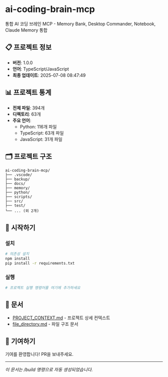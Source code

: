 # ai-coding-brain-mcp

통합 AI 코딩 브레인 MCP - Memory Bank, Desktop Commander, Notebook, Claude Memory 통합

## 📋 프로젝트 정보

- **버전**: 1.0.0
- **언어**: TypeScript/JavaScript
- **최종 업데이트**: 2025-07-08 08:47:49

## 📊 프로젝트 통계

- **전체 파일**: 394개
- **디렉토리**: 63개
- **주요 언어**:
  - Python: 116개 파일
  - TypeScript: 63개 파일
  - JavaScript: 31개 파일

## 🗂️ 프로젝트 구조

```
ai-coding-brain-mcp/
├── .vscode/
├── backup/
├── docs/
├── memory/
├── python/
├── scripts/
├── src/
├── test/
└── ... (외 2개)
```

## 🚀 시작하기

### 설치

```bash
# 의존성 설치
npm install
pip install -r requirements.txt
```

### 실행

```bash
# 프로젝트 실행 명령어를 여기에 추가하세요
```

## 📖 문서

- [PROJECT_CONTEXT.md](./PROJECT_CONTEXT.md) - 프로젝트 상세 컨텍스트
- [file_directory.md](./file_directory.md) - 파일 구조 문서

## 🤝 기여하기

기여를 환영합니다! PR을 보내주세요.

---
*이 문서는 /build 명령으로 자동 생성되었습니다.*
